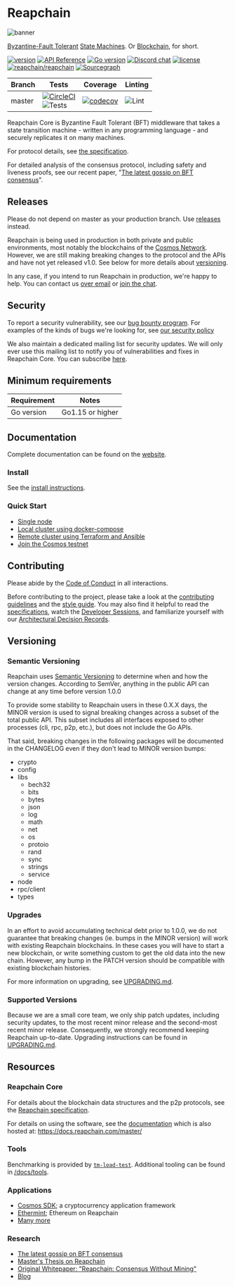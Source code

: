 # Reapchain

![banner](docs/reapchain-core-image.jpg)

[Byzantine-Fault Tolerant](https://en.wikipedia.org/wiki/Byzantine_fault_tolerance)
[State Machines](https://en.wikipedia.org/wiki/State_machine_replication).
Or [Blockchain](<https://en.wikipedia.org/wiki/Blockchain_(database)>), for short.

[![version](https://img.shields.io/github/tag/reapchain/reapchain.svg)](https://gitlab.reappay.net/sucs-lab/reapchain/releases/latest)
[![API Reference](https://camo.githubusercontent.com/915b7be44ada53c290eb157634330494ebe3e30a/68747470733a2f2f676f646f632e6f72672f6769746875622e636f6d2f676f6c616e672f6764646f3f7374617475732e737667)](https://pkg.go.dev/gitlab.reappay.net/sucs-lab/reapchain)
[![Go version](https://img.shields.io/badge/go-1.15-blue.svg)](https://github.com/moovweb/gvm)
[![Discord chat](https://img.shields.io/discord/669268347736686612.svg)](https://discord.gg/AzefAFd)
[![license](https://img.shields.io/github/license/reapchain/reapchain.svg)](https://gitlab.reappay.net/sucs-lab/reapchain/blob/master/LICENSE)
[![reapchain/reapchain](https://tokei.rs/b1/github/reapchain/reapchain?category=lines)](https://gitlab.reappay.net/sucs-lab/reapchain)
[![Sourcegraph](https://sourcegraph.com/gitlab.reappay.net/sucs-lab/reapchain/-/badge.svg)](https://sourcegraph.com/gitlab.reappay.net/sucs-lab/reapchain?badge)

| Branch | Tests                                                                                                                                                                                                                                                  | Coverage                                                                                                                             | Linting                                                                    |
| ------ | ------------------------------------------------------------------------------------------------------------------------------------------------------------------------------------------------------------------------------------------------------ | ------------------------------------------------------------------------------------------------------------------------------------ | -------------------------------------------------------------------------- |
| master | [![CircleCI](https://circleci.com/gh/reapchain/reapchain/tree/master.svg?style=shield)](https://circleci.com/gh/reapchain/reapchain/tree/master) </br> ![Tests](https://gitlab.reappay.net/sucs-lab/reapchain/workflows/Tests/badge.svg?branch=master) | [![codecov](https://codecov.io/gh/reapchain/reapchain/branch/master/graph/badge.svg)](https://codecov.io/gh/reapchain/reapchain) | ![Lint](https://gitlab.reappay.net/sucs-lab/reapchain/workflows/Lint/badge.svg) |

Reapchain Core is Byzantine Fault Tolerant (BFT) middleware that takes a state transition machine - written in any programming language -
and securely replicates it on many machines.

For protocol details, see [the specification](https://gitlab.reappay.net/sucs-lab/spec).

For detailed analysis of the consensus protocol, including safety and liveness proofs,
see our recent paper, "[The latest gossip on BFT consensus](https://arxiv.org/abs/1807.04938)".

## Releases

Please do not depend on master as your production branch. Use [releases](https://gitlab.reappay.net/sucs-lab/reapchain/releases) instead.

Reapchain is being used in production in both private and public environments,
most notably the blockchains of the [Cosmos Network](https://cosmos.network/).
However, we are still making breaking changes to the protocol and the APIs and have not yet released v1.0.
See below for more details about [versioning](#versioning).

In any case, if you intend to run Reapchain in production, we're happy to help. You can
contact us [over email](mailto:hello@interchain.berlin) or [join the chat](https://discord.gg/AzefAFd).

## Security

To report a security vulnerability, see our [bug bounty
program](https://hackerone.com/reapchain). 
For examples of the kinds of bugs we're looking for, see [our security policy](SECURITY.md)

We also maintain a dedicated mailing list for security updates. We will only ever use this mailing list
to notify you of vulnerabilities and fixes in Reapchain Core. You can subscribe [here](http://eepurl.com/gZ5hQD).

## Minimum requirements

| Requirement | Notes            |
| ----------- | ---------------- |
| Go version  | Go1.15 or higher |

## Documentation

Complete documentation can be found on the [website](https://docs.reapchain.com/master/).

### Install

See the [install instructions](/docs/introduction/install.md).

### Quick Start

- [Single node](/docs/introduction/quick-start.md)
- [Local cluster using docker-compose](/docs/networks/docker-compose.md)
- [Remote cluster using Terraform and Ansible](/docs/networks/terraform-and-ansible.md)
- [Join the Cosmos testnet](https://cosmos.network/testnet)

## Contributing

Please abide by the [Code of Conduct](CODE_OF_CONDUCT.md) in all interactions.

Before contributing to the project, please take a look at the [contributing guidelines](CONTRIBUTING.md)
and the [style guide](STYLE_GUIDE.md). You may also find it helpful to read the
[specifications](https://gitlab.reappay.net/sucs-lab/spec), watch the [Developer Sessions](/docs/DEV_SESSIONS.md), 
and familiarize yourself with our
[Architectural Decision Records](https://gitlab.reappay.net/sucs-lab/reapchain/tree/master/docs/architecture).

## Versioning

### Semantic Versioning

Reapchain uses [Semantic Versioning](http://semver.org/) to determine when and how the version changes.
According to SemVer, anything in the public API can change at any time before version 1.0.0

To provide some stability to Reapchain users in these 0.X.X days, the MINOR version is used
to signal breaking changes across a subset of the total public API. This subset includes all
interfaces exposed to other processes (cli, rpc, p2p, etc.), but does not
include the Go APIs.

That said, breaking changes in the following packages will be documented in the
CHANGELOG even if they don't lead to MINOR version bumps:

- crypto
- config
- libs
    - bech32
    - bits
    - bytes
    - json
    - log
    - math
    - net
    - os
    - protoio
    - rand
    - sync
    - strings
    - service
- node
- rpc/client
- types

### Upgrades

In an effort to avoid accumulating technical debt prior to 1.0.0,
we do not guarantee that breaking changes (ie. bumps in the MINOR version)
will work with existing Reapchain blockchains. In these cases you will
have to start a new blockchain, or write something custom to get the old
data into the new chain. However, any bump in the PATCH version should be 
compatible with existing blockchain histories.


For more information on upgrading, see [UPGRADING.md](./UPGRADING.md).

### Supported Versions

Because we are a small core team, we only ship patch updates, including security updates,
to the most recent minor release and the second-most recent minor release. Consequently,
we strongly recommend keeping Reapchain up-to-date. Upgrading instructions can be found
in [UPGRADING.md](./UPGRADING.md).

## Resources

### Reapchain Core

For details about the blockchain data structures and the p2p protocols, see the
[Reapchain specification](https://docs.reapchain.com/master/spec/).

For details on using the software, see the [documentation](/docs/) which is also
hosted at: <https://docs.reapchain.com/master/>

### Tools

Benchmarking is provided by [`tm-load-test`](https://github.com/informalsystems/tm-load-test).
Additional tooling can be found in [/docs/tools](/docs/tools).

### Applications

- [Cosmos SDK](http://github.com/cosmos/cosmos-sdk); a cryptocurrency application framework
- [Ethermint](http://github.com/cosmos/ethermint); Ethereum on Reapchain
- [Many more](https://reapchain.com/ecosystem)

### Research

- [The latest gossip on BFT consensus](https://arxiv.org/abs/1807.04938)
- [Master's Thesis on Reapchain](https://atrium.lib.uoguelph.ca/xmlui/handle/10214/9769)
- [Original Whitepaper: "Reapchain: Consensus Without Mining"](https://reapchain.com/static/docs/reapchain.pdf)
- [Blog](https://blog.cosmos.network/reapchain/home)
